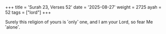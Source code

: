 +++
title = 'Surah 23, Verses 52'
date = '2025-08-27'
weight = 2725
ayah = 52
tags = ["lord"]
+++

Surely this religion of yours is ˹only˺ one, and I am your Lord, so fear Me ˹alone˺.